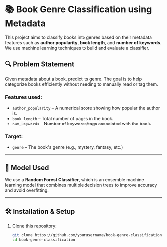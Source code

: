 # 📚 Book Genre Classification using Metadata

This project aims to classify books into genres based on their metadata features such as **author popularity**, **book length**, and **number of keywords**. We use machine learning techniques to build and evaluate a classifier.

## 🔍 Problem Statement

Given metadata about a book, predict its genre. The goal is to help categorize books efficiently without needing to manually read or tag them.

### Features used:
- `author_popularity` – A numerical score showing how popular the author is.
- `book_length` – Total number of pages in the book.
- `num_keywords` – Number of keywords/tags associated with the book.

### Target:
- `genre` – The book's genre (e.g., mystery, fantasy, etc.)

---

## 🧠 Model Used

We use a **Random Forest Classifier**, which is an ensemble machine learning model that combines multiple decision trees to improve accuracy and avoid overfitting.

---

## 🛠️ Installation & Setup

1. Clone this repository:

   ```bash
   git clone https://github.com/yourusername/book-genre-classification.git
   cd book-genre-classification
